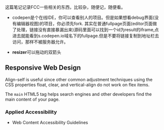 这篇笔记记录FCC一些相关的东西，比较杂，随便记，随便看。

+ codepen是个在线IDE，你可以查看别人的项目。但是如果想看debug界面(没有编辑器视图)的项目，你必须先fork.
其实在普通fullpage页面(editor页面做了处理，链接没有直接暴漏出来)源码里面可以找到一个id为result的iframe,点进去就能看到s.codepen.io域名下的fullpage.但是不要将链接复制到地址栏去访问，那样不被服务器允许。

+ **resizer**可以拖动的双箭头

## Responsive Web Design

 Align-self is useful since other common adjustment techniques using the CSS properties float, clear, and vertical-align do not work on flex items.

The `main` HTML5 tag helps search engines and other developers find the main content of your page.

### Applied Accessibility  
+ Web Content Accessibility Guidelines






